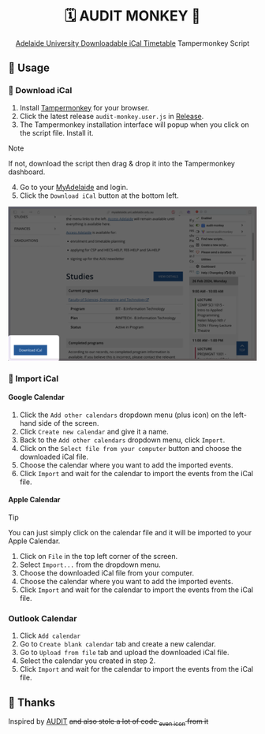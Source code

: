<div align="center">

# 🗓️ AUDIT MONKEY 🙉

[Adelaide University Downloadable iCal Timetable](https://github.com/rayokamoto/AUDIT) Tampermonkey Script

</div>

## 🚀 Usage

### 💾 Download iCal

1. Install [Tampermonkey](https://www.tampermonkey.net/) for your browser.
2. Click the latest release `audit-monkey.user.js` in [Release](https://github.com/jsun969/audit-monkey/releases).
3. The Tampermonkey installation interface will popup when you click on the script file. Install it.

> [!NOTE]  
> If not, download the script then drag & drop it into the Tampermonkey dashboard.

4. Go to your [MyAdelaide](https://myadelaide.uni.adelaide.edu.au/) and login.
5. Click the `Download iCal` button at the bottom left.

![Download iCal Button](images/download-ical-button.png)

### 📌 Import iCal

#### Google Calendar

1. Click the `Add other calendars` dropdown menu (plus icon) on the left-hand side of the screen.
2. Click `Create new calendar` and give it a name.
3. Back to the `Add other calendars` dropdown menu, click `Import`.
4. Click on the `Select file from your computer` button and choose the downloaded iCal file.
5. Choose the calendar where you want to add the imported events.
6. Click `Import` and wait for the calendar to import the events from the iCal file.

#### Apple Calendar

> [!TIP]  
> You can just simply click on the calendar file and it will be imported to your Apple Calendar.

1. Click on `File` in the top left corner of the screen.
2. Select `Import...` from the dropdown menu.
3. Choose the downloaded iCal file from your computer.
4. Choose the calendar where you want to add the imported events.
5. Click `Import` and wait for the calendar to import the events from the iCal file.

### Outlook Calendar

1. Click `Add calendar`
2. Go to `Create blank calendar` tab and create a new calendar.
3. Go to `Upload from file` tab and upload the downloaded iCal file.
4. Select the calendar you created in step 2.
5. Click `Import` and wait for the calendar to import the events from the iCal file.

## 🙏 Thanks

Inspired by [AUDIT](https://github.com/rayokamoto/AUDIT) ~~and also stole a lot of code <sub>even icon</sub> from it~~

